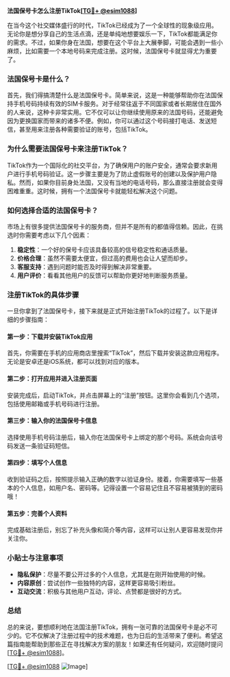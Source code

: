 **法国保号卡怎么注册TikTok[[TG💪+ @esim1088](https://t.me/s/esim1088)]**

在当今这个社交媒体盛行的时代，TikTok已经成为了一个全球性的现象级应用。无论你是想分享自己的生活点滴，还是单纯地想要娱乐一下，TikTok都能满足你的需求。不过，如果你身在法国，想要在这个平台上大展拳脚，可能会遇到一些小麻烦，比如需要一个本地号码来完成注册。这时候，法国保号卡就显得尤为重要了。

### 法国保号卡是什么？

首先，我们得搞清楚什么是法国保号卡。简单来说，这是一种能够帮助你在法国保持手机号码持续有效的SIM卡服务。对于经常往返于不同国家或者长期居住在国外的人来说，这种卡非常实用。它不仅可以让你继续使用原来的法国号码，还能避免因为更换国家而带来的诸多不便。例如，你可以通过这个号码接打电话、发送短信，甚至用来注册各种需要验证的账号，包括TikTok。

### 为什么需要法国保号卡来注册TikTok？

TikTok作为一个国际化的社交平台，为了确保用户的账户安全，通常会要求新用户进行手机号码验证。这一步骤主要是为了防止虚假账号的创建以及保护用户隐私。然而，如果你目前身处法国，又没有当地的电话号码，那么直接注册就会变得困难重重。这时候，拥有一个法国保号卡就能轻松解决这个问题。

### 如何选择合适的法国保号卡？

市场上有很多提供法国保号卡的服务商，但并不是所有的都值得信赖。因此，在挑选时你需要考虑以下几个因素：

1. **稳定性**：一个好的保号卡应该具备较高的信号稳定性和通话质量。
2. **价格合理**：虽然不需要太便宜，但过高的费用也会让人望而却步。
3. **客服支持**：遇到问题时能否及时得到解决非常重要。
4. **用户评价**：看看其他用户的反馈可以帮助你更好地判断服务质量。

### 注册TikTok的具体步骤

一旦你拿到了法国保号卡，接下来就是正式开始注册TikTok的过程了。以下是详细的步骤指南：

#### 第一步：下载并安装TikTok应用
首先，你需要在手机的应用商店里搜索“TikTok”，然后下载并安装这款应用程序。无论是安卓还是iOS系统，都可以找到对应的版本。

#### 第二步：打开应用并进入注册页面
安装完成后，启动TikTok，并点击屏幕上的“注册”按钮。这里你会看到几个选项，包括使用邮箱或手机号码进行注册。

#### 第三步：输入你的法国保号卡信息
选择使用手机号码注册后，输入你在法国保号卡上绑定的那个号码。系统会向该号码发送一条验证码短信。

#### 第四步：填写个人信息
收到验证码之后，按照提示输入正确的数字以验证身份。接着，你需要填写一些基本的个人信息，如用户名、密码等。记得设置一个容易记住且不容易被猜到的密码哦！

#### 第五步：完善个人资料
完成基础注册后，别忘了补充头像和简介等内容，这样可以让别人更容易发现你并关注你。

### 小贴士与注意事项

- **隐私保护**：尽量不要公开过多的个人信息，尤其是在刚开始使用的时候。
- **内容原创**：尝试创作一些独特的内容，这样更容易吸引粉丝。
- **互动交流**：积极与其他用户互动，评论、点赞都是很好的方式。

### 总结

总的来说，要想顺利地在法国注册TikTok，拥有一张可靠的法国保号卡是必不可少的。它不仅解决了注册过程中的技术难题，也为日后的生活带来了便利。希望这篇指南能帮助到那些正在寻找解决方案的朋友！如果还有任何疑问，欢迎随时提问[[TG💪+ @esim1088](https://t.me/s/esim1088)]。

[[TG💪+ @esim1088](https://t.me/s/esim1088) ![Image](https://i.postimg.cc/4NQfJmqS/Snipaste-2025-05-13-00-14-12.png)]